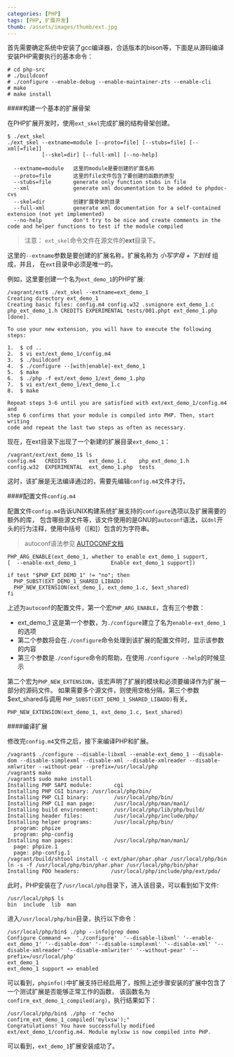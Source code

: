 ```yaml
---
categories: [PHP]
tags: [PHP, 扩展开发]
thumb: /assets/images/thumb/ext.jpg
---
```


首先需要确定系统中安装了gcc编译器，合适版本的bison等，下面是从源码编译安装PHP需要执行的基本命令：


    # cd php-src
    # ./buildconf
    # ./configure --enable-debug --enable-maintainer-zts --enable-cli
    # make
    # make install


####构建一个基本的扩展骨架

在PHP扩展开发时，使用`ext_skel`完成扩展的结构骨架创建。


    $ ./ext_skel
    ./ext_skel --extname=module [--proto=file] [--stubs=file] [--xml[=file]]
               [--skel=dir] [--full-xml] [--no-help]

      --extname=module   这里的module是要创建的扩展名称
      --proto=file       这里的file文件包含了要创建的函数的原型
      --stubs=file       generate only function stubs in file
      --xml              generate xml documentation to be added to phpdoc-cvs
      --skel=dir         创建扩展骨架的目录
      --full-xml         generate xml documentation for a self-contained extension (not yet implemented)
      --no-help          don't try to be nice and create comments in the code and helper functions to test if the module compiled


> 注意： `ext_skel`命令文件在源文件的**ext**目录下。

这里的`--extname`参数是要创建的扩展名称，扩展名称为 *小写字母 + 下划线* 组成，并且，
在`ext`目录中必须是唯一的。

例如，这里要创建一个名为`ext_demo_1`的PHP扩展:


    /vagrant/ext$ ./ext_skel --extname=ext_demo_1
    Creating directory ext_demo_1
    Creating basic files: config.m4 config.w32 .svnignore ext_demo_1.c php_ext_demo_1.h CREDITS EXPERIMENTAL tests/001.phpt ext_demo_1.php [done].

    To use your new extension, you will have to execute the following steps:

    1.  $ cd ..
    2.  $ vi ext/ext_demo_1/config.m4
    3.  $ ./buildconf
    4.  $ ./configure --[with|enable]-ext_demo_1
    5.  $ make
    6.  $ ./php -f ext/ext_demo_1/ext_demo_1.php
    7.  $ vi ext/ext_demo_1/ext_demo_1.c
    8.  $ make

    Repeat steps 3-6 until you are satisfied with ext/ext_demo_1/config.m4 and
    step 6 confirms that your module is compiled into PHP. Then, start writing
    code and repeat the last two steps as often as necessary.


现在，在ext目录下出现了一个新建的扩展目录`ext_demo_1`：

    /vagrant/ext/ext_demo_1$ ls
    config.m4   CREDITS       ext_demo_1.c    php_ext_demo_1.h
    config.w32  EXPERIMENTAL  ext_demo_1.php  tests


这时，该扩展是无法编译通过的，需要先编辑`config.m4`文件才行。

####配置文件`config.m4`

配置文件`config.m4`告诉UNIX构建系统扩展支持的`configure`选项以及扩展需要的额外的库，
包含哪些源文件等，该文件使用的是GNU的`autoconf`语法，以`dnl`开头的行为注释，使用中括号（[和]）包含的为字符串。

> autoconf语法参见 [AUTOCONF文档](http://www.gnu.org/software/autoconf/manual/)


    PHP_ARG_ENABLE(ext_demo_1, whether to enable ext_demo_1 support,
    [  --enable-ext_demo_1           Enable ext_demo_1 support])

    if test "$PHP_EXT_DEMO_1" != "no"; then
      PHP_SUBST(EXT_DEMO_1_SHARED_LIBADD)
      PHP_NEW_EXTENSION(ext_demo_1, ext_demo_1.c, $ext_shared)
    fi


上述为`autoconf`的配置文件，第一个宏`PHP_ARG_ENABLE`，含有三个参数：

- ext_demo_1 这是第一个参数，为`./configure`建立了名为`enable-ext_demo_1`的选项
- 第二个参数将会在`./configure`命令处理到该扩展的配置文件时，显示该参数的内容
- 第三个参数是`./configure`命令的帮助，在使用`./configure --help`的时候显示

第二个宏为`PHP_NEW_EXTENSION`，该宏声明了扩展的模块和必须要编译作为扩展一部分的源码文件。
如果需要多个源文件，则使用空格分隔，第三个参数$ext_shared与调用
`PHP_SUBST(EXT_DEMO_1_SHARED_LIBADD)`有关。


	PHP_NEW_EXTENSION(ext_demo_1, ext_demo_1.c, $ext_shared)


####编译扩展

修改完`config.m4`文件之后，接下来编译PHP和扩展。


    /vagrant$ ./configure --disable-libxml --enable-ext_demo_1 --disable-dom --disable-simplexml --disable-xml --disable-xmlreader --disable-xmlwriter --without-pear --prefix=/usr/local/php
    /vagrant$ make
    /vagrant$ sudo make install
    Installing PHP SAPI module:       cgi
    Installing PHP CGI binary: /usr/local/php/bin/
    Installing PHP CLI binary:        /usr/local/php/bin/
    Installing PHP CLI man page:      /usr/local/php/man/man1/
    Installing build environment:     /usr/local/php/lib/php/build/
    Installing header files:          /usr/local/php/include/php/
    Installing helper programs:       /usr/local/php/bin/
      program: phpize
      program: php-config
    Installing man pages:             /usr/local/php/man/man1/
      page: phpize.1
      page: php-config.1
    /vagrant/build/shtool install -c ext/phar/phar.phar /usr/local/php/bin
    ln -s -f /usr/local/php/bin/phar.phar /usr/local/php/bin/phar
    Installing PDO headers:          /usr/local/php/include/php/ext/pdo/


此时，PHP安装在了`/usr/local/php`目录下，进入该目录，可以看到如下文件:


    /usr/local/php$ ls
    bin  include  lib  man

进入`/usr/local/php/bin`目录，执行以下命令：


    /usr/local/php/bin$ ./php --info|grep demo
    Configure Command =>  './configure'  '--disable-libxml' '--enable-ext_demo_1' '--disable-dom' '--disable-simplexml' '--disable-xml' '--disable-xmlreader' '--disable-xmlwriter' '--without-pear' '--prefix=/usr/local/php'
    ext_demo_1
    ext_demo_1 support => enabled


可以看到，`phpinfo()`中扩展支持已经启用了，按照上述步骤安装的扩展中包含了一个测试扩展是否能够正常工作的函数，
该函数名为`confirm_ext_demo_1_compiled(arg)`，执行结果如下：

    /usr/local/php/bin$ ./php -r "echo confirm_ext_demo_1_compiled('mylxsw');"
    Congratulations! You have successfully modified ext/ext_demo_1/config.m4. Module mylxsw is now compiled into PHP.

可以看到，`ext_demo_1`扩展安装成功了。
